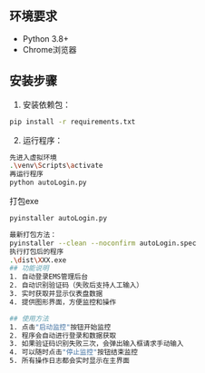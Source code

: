 
## 环境要求
- Python 3.8+
- Chrome浏览器

## 安装步骤
1. 安装依赖包：
```bash
pip install -r requirements.txt
```

2. 运行程序：
```bash
先进入虚拟环境
.\venv\Scripts\activate
再运行程序
python autoLogin.py
```
打包exe
```bash
pyinstaller autoLogin.py

最新打包方法：
pyinstaller --clean --noconfirm autoLogin.spec
执行打包后的程序
.\dist\XXX.exe
## 功能说明
1. 自动登录EMS管理后台
2. 自动识别验证码（失败后支持人工输入）
3. 实时获取并显示仪表盘数据
4. 提供图形界面，方便监控和操作

## 使用方法
1. 点击"启动监控"按钮开始监控
2. 程序会自动进行登录和数据获取
3. 如果验证码识别失败三次，会弹出输入框请求手动输入
4. 可以随时点击"停止监控"按钮结束监控
5. 所有操作日志都会实时显示在主界面
